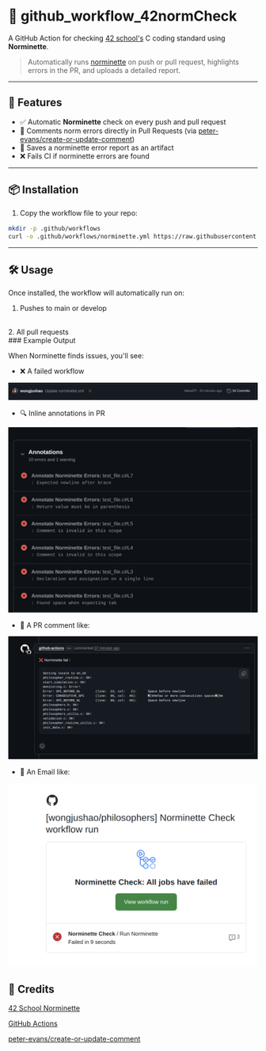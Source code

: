 # 📏 github_workflow_42normCheck

A GitHub Action for checking [42 school's](https://42.fr/) C coding standard using **Norminette**.

> Automatically runs [norminette](https://github.com/42School/norminette) on push or pull request, highlights errors in the PR, and uploads a detailed report.

---

## 🚀 Features

- ✅ Automatic **Norminette** check on every push and pull request
- 💬 Comments norm errors directly in Pull Requests (via [peter-evans/create-or-update-comment](https://github.com/peter-evans/create-or-update-comment))
- 📂 Saves a norminette error report as an artifact
- ❌ Fails CI if norminette errors are found

---

## 📦 Installation

1. Copy the workflow file to your repo:

```bash
mkdir -p .github/workflows
curl -o .github/workflows/norminette.yml https://raw.githubusercontent.com/<your-user-or-org>/github_workflow_42normCheck/main/.github/workflows/norminette.yml
```
---

## 🛠️ Usage

Once installed, the workflow will automatically run on:
<br>
1. Pushes to main or develop  
<br>
2. All pull requests  
<br>
### Example Output  

When Norminette finds issues, you'll see:

- ❌ A failed workflow

![failed workflow](img/fail_workflow.png)

- 🔍 Inline annotations in PR

![failed workflow](img/annotations.png)

- 💬 A PR comment like:

![failed workflow](img/PR_comment.png)

- 📧 An Email like:

![failed workflow](img/email.png)

## 🙌 Credits

[42 School Norminette](https://github.com/42School/norminette)

[GitHub Actions](https://docs.github.com/en/actions)

[peter-evans/create-or-update-comment](https://github.com/peter-evans/create-or-update-comment)